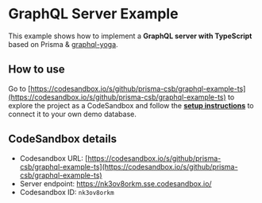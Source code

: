 # GraphQL Server Example

This example shows how to implement a **GraphQL server with TypeScript** based on Prisma & [graphql-yoga](https://github.com/prisma/graphql-yoga).

## How to use

Go to [https://codesandbox.io/s/github/prisma-csb/graphql-example-ts](https://codesandbox.io/s/github/prisma-csb/graphql-example-ts) to explore the project as a CodeSandbox and follow the [**setup instructions**](./SETUP.md) to connect it to your own demo database.

## CodeSandbox details

- Codesandbox URL: [https://codesandbox.io/s/github/prisma-csb/graphql-example-ts](https://codesandbox.io/s/github/prisma-csb/graphql-example-ts)
- Server endpoint: https://nk3ov8orkm.sse.codesandbox.io/
- Codesandbox ID: `nk3ov8orkm`
